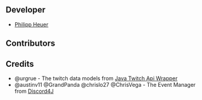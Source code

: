 ## Developer
* [Philipp Heuer](https://github.com/PhilippHeuer)

## Contributors


## Credits
* @urgrue - The twitch data models from [Java Twitch Api Wrapper](https://github.com/urgrue/Java-Twitch-Api-Wrapper)
* @austinv11 @GrandPanda @chrislo27 @ChrisVega - The Event Manager from [Discord4J](https://github.com/austinv11/Discord4J/tree/master/src/main/java/sx/blah/discord/api/events)

